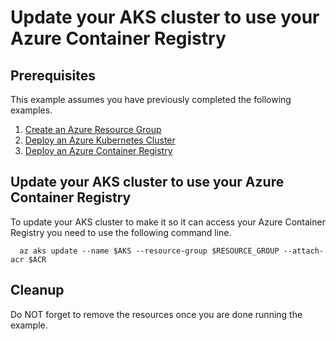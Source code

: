 
# Update your AKS cluster to use your Azure Container Registry

## Prerequisites

This example assumes you have previously completed the following examples.

1. [Create an Azure Resource Group](../../group/create/)
1. [Deploy an Azure Kubernetes Cluster](../create/)
1. [Deploy an Azure Container Registry](../../acr/create/)

## Update your AKS cluster to use your Azure Container Registry

To update your AKS cluster to make it so it can access your Azure Container
Registry you need to use the following command line.

```shell
  az aks update --name $AKS --resource-group $RESOURCE_GROUP --attach-acr $ACR
```

## Cleanup

Do NOT forget to remove the resources once you are done running the example.

